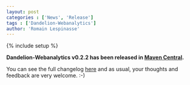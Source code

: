```yaml
---
layout: post
categories : ['News', 'Release']
tags : ['Dandelion-Webanalytics']
author: 'Romain Lespinasse'
---
```

{% include setup %}

**Dandelion-Webanalytics v0.2.2 has been released in [Maven Central](http://search.maven.org/#search%7Cga%7C1%7Cdandelion-webanalytics).**

You can see the full changelog [here](/webanalytics/changelog.html) and as usual, your thoughts and feedback are very welcome. :-)
